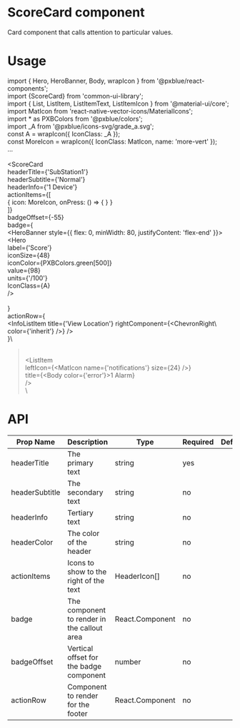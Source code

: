 ScoreCard component
===================
Card component that calls attention to particular values.


Usage
=====
import { Hero, HeroBanner, Body, wrapIcon } from '@pxblue/react-components';\
import {ScoreCard} from 'common-ui-library';\
import { List, ListItem, ListItemText, ListItemIcon } from '@material-ui/core';\
import MatIcon from 'react-native-vector-icons/MaterialIcons';\
import * as PXBColors from '@pxblue/colors';\
import _A from '@pxblue/icons-svg/grade_a.svg';\
const A = wrapIcon({ IconClass: _A });\
const MoreIcon = wrapIcon({ IconClass: MatIcon, name: 'more-vert' });\
...\
\
<ScoreCard\
    headerTitle={'SubStation1'}\
    headerSubtitle={'Normal'}\
	headerInfo={'1 Device'}\
    actionItems={[\
        { icon: MoreIcon, onPress: () => { } }\
    ]}\
    badgeOffset={-55}\
    badge={\
        <HeroBanner style={{ flex: 0, minWidth: 80, justifyContent: 'flex-end' }}>\
            <Hero\
                label={'Score'}\
                iconSize={48}\
                iconColor={PXBColors.green[500]}\
                value={98}\
                units={'/100'}\
                IconClass={A}\
            />\
        </HeroBanner>\
    }\
    actionRow={\
        <InfoListItem title={'View Location'} rightComponent={<ChevronRight\ color={'inherit'} />} />\
    }\
>\
    <ListItem\
        leftIcon={<MatIcon name={'notifications'} size={24} />}\
        title={<Body color={'error'}>1 Alarm</Body>}\
    />\
</ScoreCard>\


API
===

Prop Name | Description | Type | Required | Default | Examples
--- | --- | --- | --- |--- |--- 
headerTitle | The primary text | string | yes |   | 'Dos Valley'
headerSubtitle | The secondary text | string | no |   | 'Normal'
headerInfo | Tertiary text | string | no |   | 'Online'
headerColor | The color of the header | string | no |   | 'red'
actionItems | Icons to show to the right of the text | HeaderIcon[] | no | |
badge | The component to render in the callout area | React.Component | no | | <HeroBanner><Hero/></HeroBanner>
badgeOffset | Vertical offset for the badge component | number | no | | -55
actionRow | Component to render for the footer | React.Component | no | |